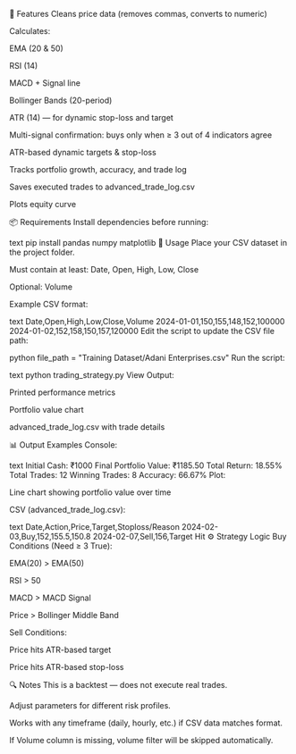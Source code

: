 🚀 Features
Cleans price data (removes commas, converts to numeric)

Calculates:

EMA (20 & 50)

RSI (14)

MACD + Signal line

Bollinger Bands (20-period)

ATR (14) — for dynamic stop-loss and target

Multi-signal confirmation: buys only when ≥ 3 out of 4 indicators agree

ATR-based dynamic targets & stop-loss

Tracks portfolio growth, accuracy, and trade log

Saves executed trades to advanced_trade_log.csv

Plots equity curve

📦 Requirements
Install dependencies before running:

text
pip install pandas numpy matplotlib
📂 Usage
Place your CSV dataset in the project folder.

Must contain at least: Date, Open, High, Low, Close

Optional: Volume

Example CSV format:

text
Date,Open,High,Low,Close,Volume
2024-01-01,150,155,148,152,100000
2024-01-02,152,158,150,157,120000
Edit the script to update the CSV file path:

python
file_path = "Training Dataset/Adani Enterprises.csv"
Run the script:

text
python trading_strategy.py
View Output:

Printed performance metrics

Portfolio value chart

advanced_trade_log.csv with trade details

📊 Output Examples
Console:

text
Initial Cash: ₹1000
Final Portfolio Value: ₹1185.50
Total Return: 18.55%
Total Trades: 12
Winning Trades: 8
Accuracy: 66.67%
Plot:

Line chart showing portfolio value over time

CSV (advanced_trade_log.csv):

text
Date,Action,Price,Target,Stoploss/Reason
2024-02-03,Buy,152,155.5,150.8
2024-02-07,Sell,156,Target Hit
⚙️ Strategy Logic
Buy Conditions (Need ≥ 3 True):

EMA(20) > EMA(50)

RSI > 50

MACD > MACD Signal

Price > Bollinger Middle Band

Sell Conditions:

Price hits ATR-based target

Price hits ATR-based stop-loss

🔍 Notes
This is a backtest — does not execute real trades.

Adjust parameters for different risk profiles.

Works with any timeframe (daily, hourly, etc.) if CSV data matches format.

If Volume column is missing, volume filter will be skipped automatically.
